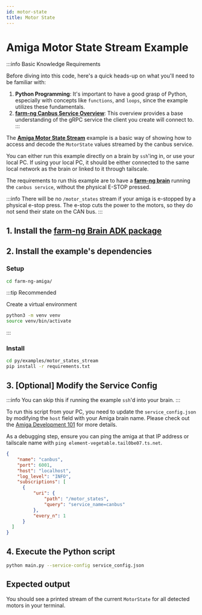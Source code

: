 ```yaml
---
id: motor-state
title: Motor State
---
```


# Amiga Motor State Stream Example

:::info Basic Knowledge Requirements

Before diving into this code, here's a quick heads-up on what you'll need to be familiar with:

1. **Python Programming**: It's important to have a good grasp of Python, especially with concepts
like `functions`, and `loops`, since the example utilizes these fundamentals.
2. [**farm-ng Canbus Service Overview**](/docs/concepts/canbus_service):
This overview provides a base understanding of the gRPC service the client you create will connect to.
:::

The [**Amiga Motor State Stream**](https://github.com/farm-ng/farm-ng-amiga/blob/main/py/examples/motor_states_stream/main.py)
example is a basic way of showing how to access and decode the
`MotorState` values streamed by the canbus service.

You can either run this example directly on a brain by `ssh`'ing in, or use your local PC.
If using your local PC, it should be either connected to the same local network as the brain
or linked to it through tailscale.

The requirements to run this example are to have a
[**farm-ng brain**](/docs/brain/) running the `canbus service`, without the physical E-STOP pressed.

:::info
There will be no `/motor_states` stream if your amiga is e-stopped by a physical e-stop press.
The e-stop cuts the power to the motors, so they do not send their state on the CAN bus.
:::

## 1. Install the [farm-ng Brain ADK package](/docs/brain/brain-install)

## 2. Install the example's dependencies

### Setup

```bash
cd farm-ng-amiga/
```

:::tip Recommended

Create a virtual environment

```bash
python3 -m venv venv
source venv/bin/activate
```

:::

### Install

```bash
cd py/examples/motor_states_stream
pip install -r requirements.txt
```

## 3. [Optional] Modify the Service Config

:::info
You can skip this if running the example `ssh`'d into your brain.
:::

To run this script from your PC, you need to update the `service_config.json`
by modifying the `host` field with your Amiga brain name.
Please check out the [Amiga Development 101](../../concepts/system_overview/README.md#where-to-run-the-examples)
for more details.

As a debugging step, ensure you can ping the amiga at that IP address or tailscale name with `ping element-vegetable.tail0be07.ts.net`.

```json
{
    "name": "canbus",
    "port": 6001,
    "host": "localhost",
    "log_level": "INFO",
    "subscriptions": [
      {
          "uri": {
              "path": "/motor_states",
              "query": "service_name=canbus"
          },
          "every_n": 1
      }
  ]
}
```

## 4. Execute the Python script

```bash
python main.py --service-config service_config.json
```

## Expected output

You should see a printed stream of the current `MotorState` for all detected motors in your terminal.

